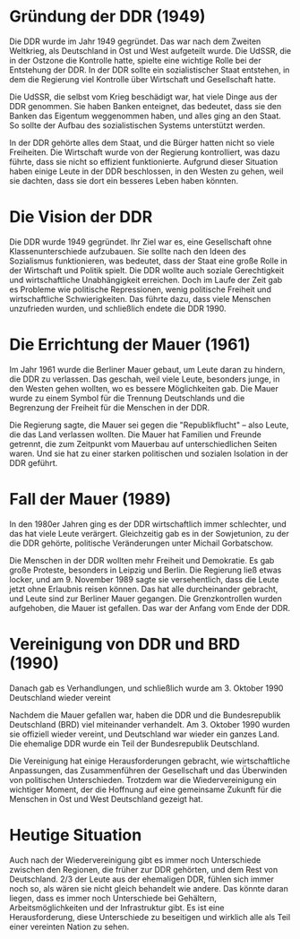 # Gründung der DDR (1949)

Die DDR wurde im Jahr 1949 gegründet. Das war nach dem Zweiten Weltkrieg, als Deutschland in Ost und West aufgeteilt wurde. Die UdSSR, die in der Ostzone die Kontrolle hatte, spielte eine wichtige Rolle bei der Entstehung der DDR. In der DDR sollte ein sozialistischer Staat entstehen, in dem die Regierung viel Kontrolle über Wirtschaft und Gesellschaft hatte.

Die UdSSR, die selbst vom Krieg beschädigt war, hat viele Dinge aus der DDR genommen. Sie haben Banken enteignet, das bedeutet, dass sie den Banken das Eigentum weggenommen haben, und alles ging an den Staat. So sollte der Aufbau des sozialistischen Systems unterstützt werden.

In der DDR gehörte alles dem Staat, und die Bürger hatten nicht so viele Freiheiten. Die Wirtschaft wurde von der Regierung kontrolliert, was dazu führte, dass sie nicht so effizient funktionierte. Aufgrund dieser Situation haben einige Leute in der DDR beschlossen, in den Westen zu gehen, weil sie dachten, dass sie dort ein besseres Leben haben könnten.

# Die Vision der DDR
Die DDR wurde 1949 gegründet. Ihr Ziel war es, eine Gesellschaft ohne Klassenunterschiede aufzubauen. Sie sollte nach den Ideen des Sozialismus funktionieren, was bedeutet, dass der Staat eine große Rolle in der Wirtschaft und Politik spielt. Die DDR wollte auch soziale Gerechtigkeit und wirtschaftliche Unabhängigkeit erreichen. Doch im Laufe der Zeit gab es Probleme wie politische Repressionen, wenig politische Freiheit und wirtschaftliche Schwierigkeiten. Das führte dazu, dass viele Menschen unzufrieden wurden, und schließlich endete die DDR 1990.

# Die Errichtung der Mauer (1961)
Im Jahr 1961 wurde die Berliner Mauer gebaut, um Leute daran zu hindern, die DDR zu verlassen. Das geschah, weil viele Leute, besonders junge, in den Westen gehen wollten, wo es bessere Möglichkeiten gab. Die Mauer wurde zu einem Symbol für die Trennung Deutschlands und die Begrenzung der Freiheit für die Menschen in der DDR.

Die Regierung sagte, die Mauer sei gegen die "Republikflucht" – also Leute, die das Land verlassen wollten. Die Mauer hat Familien und Freunde getrennt, die zum Zeitpunkt vom Mauerbau auf unterschiedlichen Seiten waren. Und sie hat zu einer starken politischen und sozialen Isolation in der DDR geführt.

# Fall der Mauer (1989)
In den 1980er Jahren ging es der DDR wirtschaftlich immer schlechter, und das hat viele Leute verärgert. Gleichzeitig gab es in der Sowjetunion, zu der die DDR gehörte, politische Veränderungen unter Michail Gorbatschow.

Die Menschen in der DDR wollten mehr Freiheit und Demokratie. Es gab große Proteste, besonders in Leipzig und Berlin. Die Regierung ließ etwas locker, und am 9. November 1989 sagte sie versehentlich, dass die Leute jetzt ohne Erlaubnis reisen können. Das hat alle durcheinander gebracht, und Leute sind zur Berliner Mauer gegangen. Die Grenzkontrollen wurden aufgehoben, die Mauer ist gefallen. Das war der Anfang vom Ende der DDR.

# Vereinigung von DDR und BRD (1990)
Danach gab es Verhandlungen, und schließlich wurde am 3. Oktober 1990 Deutschland wieder vereint

Nachdem die Mauer gefallen war, haben die DDR und die Bundesrepublik Deutschland (BRD) viel miteinander verhandelt. Am 3. Oktober 1990 wurden sie offiziell wieder vereint, und Deutschland war wieder ein ganzes Land. Die ehemalige DDR wurde ein Teil der Bundesrepublik Deutschland.

Die Vereinigung hat einige Herausforderungen gebracht, wie wirtschaftliche Anpassungen, das Zusammenführen der Gesellschaft und das Überwinden von politischen Unterschieden. Trotzdem war die Wiedervereinigung ein wichtiger Moment, der die Hoffnung auf eine gemeinsame Zukunft für die Menschen in Ost und West Deutschland gezeigt hat.

# Heutige Situation
Auch nach der Wiedervereinigung gibt es immer noch Unterschiede zwischen den Regionen, die früher zur DDR gehörten, und dem Rest von Deutschland. 2/3 der Leute aus der ehemaligen DDR, fühlen sich immer noch so, als wären sie nicht gleich behandelt wie andere. Das könnte daran liegen, dass es immer noch Unterschiede bei Gehältern, Arbeitsmöglichkeiten und der Infrastruktur gibt. Es ist eine Herausforderung, diese Unterschiede zu beseitigen und wirklich alle als Teil einer vereinten Nation zu sehen.